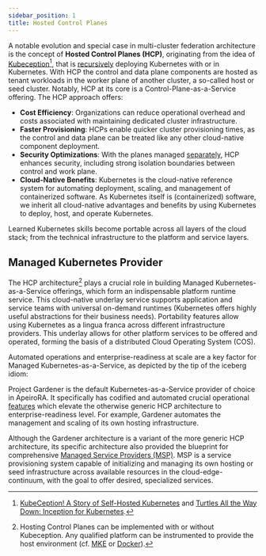 ```yaml
---
sidebar_position: 1
title: Hosted Control Planes
---
```


A notable evolution and special case in multi-cluster federation architecture is the concept of **Hosted Control Planes (HCP)**, originating from the idea of [Kubeception](https://gardener.cloud/docs/getting-started/architecture/)[^1], that is [recursively](./..//control-planes/index.mdx#interactions-of-planes) deploying Kubernetes with or in Kubernetes. With HCP the control and data plane components are hosted as tenant workloads in the worker plane of another cluster, a so-called host or seed cluster. Notably, HCP at its core is a Control-Plane-as-a-Service offering. The HCP approach offers:

- **Cost Efficiency**: Organizations can reduce operational overhead and costs associated with maintaining dedicated cluster infrastructure.
- **Faster Provisioning**: HCPs enable quicker cluster provisioning times, as the control and data plane can be treated like any other cloud-native component deployment.
- **Security Optimizations**: With the planes managed [separately](./../control-planes/crt.mdx), HCP enhances security, including strong isolation boundaries between control and work plane.
- **Cloud-Native Benefits**: Kubernetes is the cloud-native reference system for automating deployment, scaling, and management of containerized software. As Kubernetes itself is (containerized) software, we inherit all cloud-native advantages and benefits by using Kubernetes to deploy, host, and operate Kubernetes.

<ApeiroFigure src="/multi-cluster-federation/img/hcp.svg"
  alt="Hosted Control Planes"
  caption="Hosted Control Planes"
  width="100%"/>

Learned Kubernetes skills become portable across all layers of the cloud stack; from the technical infrastructure to the platform and service layers.

[^1]: [KubeCeption! A Story of Self-Hosted Kubernetes](https://www.youtube.com/watch?v=EbNxGK9MwN4) and [Turtles All the Way Down: Inception for Kubernetes](https://www.youtube.com/watch?v=DFz9qhUvO3U).

## Managed Kubernetes Provider

The HCP architecture[^2] plays a crucial role in building Managed Kubernetes-as-a-Service offerings, which form an indispensable platform runtime service. This cloud-native underlay service supports application and service teams with universal on-demand runtimes (Kubernetes offers highly useful abstractions for their business needs). Portability features allow using Kubernetes as a lingua franca across different infrastructure providers. This underlay allows for other platform services to be offered and operated, forming the basis of a distributed Cloud Operating System (COS).

Automated operations and enterprise-readiness at scale are a key factor for Managed Kubernetes-as-a-Service, as depicted by the tip of the iceberg idiom:

<ApeiroFigure src="/multi-cluster-federation/img/operating-apps.png"
  alt="Operating K8s"
  caption="Operating K8s"
  source="Gardener documentation"
  width="100%" style="max-width: 300px;"/>


Project <Project>Gardener</Project> is the default Kubernetes-as-a-Service provider of choice in ApeiroRA. It specifically has codified and automated crucial operational [features](https://gardener.cloud/docs/gardener/) which elevate the otherwise generic HCP architecture to enterprise-readiness level. For example, Gardener automates the management and scaling of its own hosting infrastructure.

Although the Gardener architecture is a variant of the more generic HCP architecture, its specific architecture also provided the blueprint for comprehensive [Managed Service Providers (MSP)](./../services/managed-service-provider-pattern.mdx). MSP is a service provisioning system capable of initializing and managing its own hosting or seed infrastructure across available resources in the cloud-edge-continuum, with the goal to offer desired, specialized services.

<ApeiroFigure src="/multi-cluster-federation/img/gardener.svg"
  alt="Gardener Schematics"
  caption="Gardener Schematics"
  width="100%"/>

[^2]: Hosting Control Planes can be implemented with or without Kubeception. Any qualified platform can be instrumented to provide the host environment (cf. [MKE](https://d2iq.com/blog/introducing-mesosphere-kubernetes-engine-mke) or [Docker](https://www.docker.com/resources/kubernetes-and-docker/)).
